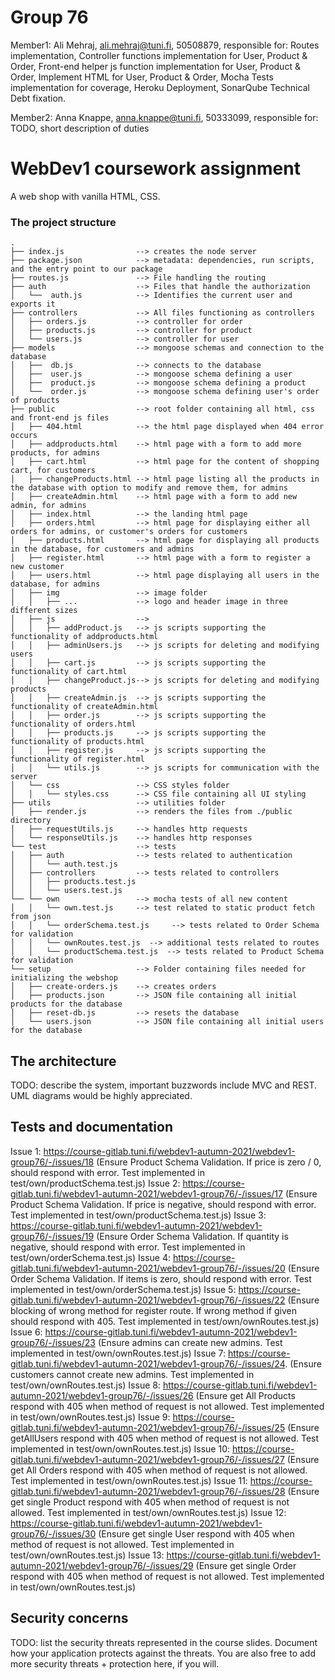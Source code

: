# Group 76

Member1:  Ali Mehraj, ali.mehraj@tuni.fi, 50508879, 
responsible for: Routes implementation, Controller functions implementation for User, Product & Order, Front-end helper js function implementation for User, Product & Order, Implement HTML for User, Product & Order, Mocha Tests implementation for coverage, Heroku Deployment, SonarQube Technical Debt fixation.

Member2:  Anna Knappe, anna.knappe@tuni.fi, 50333099, 
responsible for: TODO, short description of duties 



# WebDev1 coursework assignment

A web shop with vanilla HTML, CSS.


### The project structure

```
.
├── index.js                --> creates the node server
├── package.json            --> metadata: dependencies, run scripts, and the entry point to our package
├── routes.js               --> File handling the routing
├── auth                    --> Files that handle the authorization
│   └──  auth.js            --> Identifies the current user and exports it
├── controllers             --> All files functioning as controllers
│   ├── orders.js           --> controller for order
│   ├── products.js         --> controller for product
│   └── users.js            --> controller for user
├── models                  --> mongoose schemas and connection to the database
│   ├──  db.js              --> connects to the database
│   ├──  user.js            --> mongoose schema defining a user
│   ├──  product.js         --> mongoose schema defining a product
│   └──  order.js           --> mongoose schema defining user's order of products 
├── public                  --> root folder containing all html, css and front-end js files
│   ├── 404.html            --> the html page displayed when 404 error occurs
│   ├── addproducts.html    --> html page with a form to add more products, for admins
│   ├── cart.html           --> html page for the content of shopping cart, for customers
│   ├── changeProducts.html --> html page listing all the products in the database with option to modify and remove them, for admins
│   ├── createAdmin.html    --> html page with a form to add new admin, for admins
│   ├── index.html          --> the landing html page
│   ├── orders.html         --> html page for displaying either all orders for admins, or customer's orders for customers
│   ├── products.html       --> html page for displaying all products in the database, for customers and admins
│   ├── register.html       --> html page with a form to register a new customer
│   ├── users.html          --> html page displaying all users in the database, for admins
│   ├── img                 --> image folder
│   │   ├── ...             --> logo and header image in three different sizes
│   ├── js                  -->
│   │   ├── addProduct.js   --> js scripts supporting the functionality of addproducts.html
│   │   ├── adminUsers.js   --> js scripts for deleting and modifying users
│   │   ├── cart.js         --> js scripts supporting the functionality of cart.html
│   │   ├── changeProduct.js--> js scripts for deleting and modifying products
│   │   ├── createAdmin.js  --> js scripts supporting the functionality of createAdmin.html
│   │   ├── order.js        --> js scripts supporting the functionality of orders.html
│   │   ├── products.js     --> js scripts supporting the functionality of products.html
│   │   ├── register.js     --> js scripts supporting the functionality of register.html
│   │   └── utils.js        --> js scripts for communication with the server
│   └── css                 --> CSS styles folder
│   │   └── styles.css      --> CSS file containing all UI styling
├── utils                   --> utilities folder
│   ├── render.js           --> renders the files from ./public directory
│   ├── requestUtils.js     --> handles http requests
│   └── responseUtils.js    --> handles http responses
└── test                    --> tests
│   ├── auth                --> tests related to authentication
│   │   └── auth.test.js    
│   ├── controllers         --> tests related to controllers
│   │   ├── products.test.js
│   │   └── users.test.js   
└── └── own                 --> mocha tests of all new content
│   │   └── own.test.js     --> test related to static product fetch from json
│   │   └── orderSchema.test.js     --> tests related to Order Schema for validation
│   │   └── ownRoutes.test.js  --> additional tests related to routes 
│   │   └── productSchema.test.js  --> tests related to Product Schema for validation
└── setup                   --> Folder containing files needed for initializing the webshop
│   ├── create-orders.js    --> creates orders
│   ├── products.json       --> JSON file containing all initial products for the database
│   ├── reset-db.js         --> resets the database
│   └── users.json          --> JSON file containing all initial users for the database

```


## The architecture 

TODO: describe the system, important buzzwords include MVC and REST.
UML diagrams would be highly appreciated.


## Tests and documentation

Issue 1: https://course-gitlab.tuni.fi/webdev1-autumn-2021/webdev1-group76/-/issues/18 (Ensure Product Schema Validation. If price is zero / 0, should respond with error. Test implemented in test/own/productSchema.test.js)
Issue 2: https://course-gitlab.tuni.fi/webdev1-autumn-2021/webdev1-group76/-/issues/17 (Ensure Product Schema Validation. If price is negative, should respond with error. Test implemented in test/own/productSchema.test.js)
Issue 3: https://course-gitlab.tuni.fi/webdev1-autumn-2021/webdev1-group76/-/issues/19 (Ensure Order Schema Validation. If quantity is negative, should respond with error. Test implemented in test/own/orderSchema.test.js)
Issue 4: https://course-gitlab.tuni.fi/webdev1-autumn-2021/webdev1-group76/-/issues/20 (Ensure Order Schema Validation. If items is zero, should respond with error. Test implemented in test/own/orderSchema.test.js)
Issue 5: https://course-gitlab.tuni.fi/webdev1-autumn-2021/webdev1-group76/-/issues/22 (Ensure blocking of wrong method for register route. If wrong method if given should respond with 405. Test implemented in test/own/ownRoutes.test.js)
Issue 6: https://course-gitlab.tuni.fi/webdev1-autumn-2021/webdev1-group76/-/issues/23 (Ensure admins can create new admins. Test implemented in test/own/ownRoutes.test.js)
Issue 7: https://course-gitlab.tuni.fi/webdev1-autumn-2021/webdev1-group76/-/issues/24. (Ensure customers cannot create new admins. Test implemented in test/own/ownRoutes.test.js)
Issue 8: https://course-gitlab.tuni.fi/webdev1-autumn-2021/webdev1-group76/-/issues/26 (Ensure get All Products respond with 405 when method of request is not allowed. Test implemented in test/own/ownRoutes.test.js)
Issue 9: https://course-gitlab.tuni.fi/webdev1-autumn-2021/webdev1-group76/-/issues/25 (Ensure getAllUsers respond with 405 when method of request is not allowed. Test implemented in test/own/ownRoutes.test.js)
Issue 10: https://course-gitlab.tuni.fi/webdev1-autumn-2021/webdev1-group76/-/issues/27 (Ensure get All Orders respond with 405 when method of request is not allowed. Test implemented in test/own/ownRoutes.test.js)
Issue 11: https://course-gitlab.tuni.fi/webdev1-autumn-2021/webdev1-group76/-/issues/28 (Ensure get single Product respond with 405 when method of request is not allowed. Test implemented in test/own/ownRoutes.test.js)
Issue 12: https://course-gitlab.tuni.fi/webdev1-autumn-2021/webdev1-group76/-/issues/30 (Ensure get single User respond with 405 when method of request is not allowed. Test implemented in test/own/ownRoutes.test.js)
Issue 13: https://course-gitlab.tuni.fi/webdev1-autumn-2021/webdev1-group76/-/issues/29 (Ensure get single Order respond with 405 when method of request is not allowed. Test implemented in test/own/ownRoutes.test.js)



## Security concerns

TODO: list the security threats represented in the course slides.
Document how your application protects against the threats.
You are also free to add more security threats + protection here, if you will.

